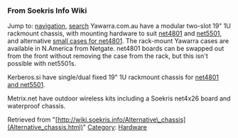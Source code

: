 
### From Soekris Info Wiki



Jump to: [navigation](Alternative_chassis.html#column-one), [search](Alternative_chassis.html#searchInput) 
Yawarra.com.au have a modular two-slot 19" 1U rackmount chassis, with mounting hardware to suit [net4801](https://web.archive.org/web/20180610231408/http://www.yawarra.com.au/product.php?productCode=HW-NT48-R "http://www.yawarra.com.au/product.php?productCode=HW-NT48-R") and [net5501](https://web.archive.org/web/20180610231408/http://www.yawarra.com.au/product.php?productCode=HW-NT55-R "http://www.yawarra.com.au/product.php?productCode=HW-NT55-R"), and alternative [small cases for net4801](https://web.archive.org/web/20180610231408/http://www.yawarra.com.au/hw-cases.php#net4801 "http://www.yawarra.com.au/hw-cases.php#net4801"). The rack-mount Yawarra cases are available in N.America from Netgate. net4801 boards can be swapped out from the front without removing the case from the rack, but this isn't possible with net5501s.


Kerberos.si have single/dual fixed 19" 1U rackmount chassis for [net4801 and net5501](https://web.archive.org/web/20180610231408/http://www.kerberos.si/ENG/Soekris19.htm "http://www.kerberos.si/ENG/Soekris19.htm").


Metrix.net have outdoor wireless kits including a Soekris net4x26 board and waterproof chassis.





Retrieved from "[http://wiki.soekris.info/Alternative\_chassis](Alternative_chassis.html)"
[Category](https://web.archive.org/web/20180610231408/http://wiki.soekris.info/Special:Categories "Special:Categories"): [Hardware](https://web.archive.org/web/20180610231408/http://wiki.soekris.info/Category:Hardware "Category:Hardware")

 

